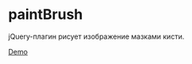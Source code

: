 # paintBrush
jQuery-плагин рисует изображение мазками кисти.

[Demo](https://leonidfeskov.github.io/paintBrush/index.html)
